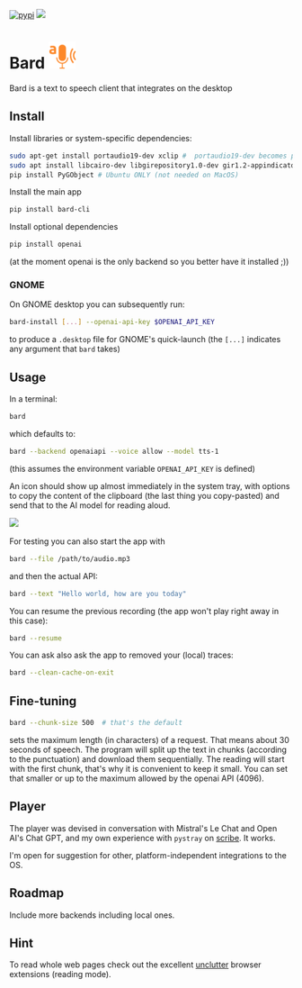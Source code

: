 [![pypi](https://img.shields.io/pypi/v/bard-cli)](https://pypi.org/project/bard-cli)
![](https://img.shields.io/python/required-version-toml?tomlFilePath=https%3A%2F%2Fraw.githubusercontent.com%2Fperrette%2Fbard%2Frefs%2Fheads%2Fmain%2Fpyproject.toml)

# Bard  <img src="https://github.com/perrette/bard/raw/main/bard_data/share/icon.png" width=48px>

Bard is a text to speech client that integrates on the desktop

## Install

Install libraries or system-specific dependencies:

```bash
sudo apt-get install portaudio19-dev xclip #  portaudio19-dev becomes portaudio with Homebrew
sudo apt install libcairo-dev libgirepository1.0-dev gir1.2-appindicator3-0.1  # Ubuntu ONLY (not needed on MacOS)
pip install PyGObject # Ubuntu ONLY (not needed on MacOS)
```

Install the main app

```bash
pip install bard-cli
```

Install optional dependencies
```bash
pip install openai
```
(at the moment openai is the only backend so you better have it installed ;))


### GNOME

On GNOME desktop you can subsequently run:
```bash
bard-install [...] --openai-api-key $OPENAI_API_KEY
```
to produce a `.desktop` file for GNOME's quick-launch
(the `[...]` indicates any argument that `bard` takes)

## Usage

In a terminal:

```bash
bard
```
which defaults to:
```bash
bard --backend openaiapi --voice allow --model tts-1
```
(this assumes the environment variable `OPENAI_API_KEY` is defined)

An icon should show up almost immediately in the system tray, with options to copy the content of the clipboard (the last thing you copy-pasted)
and send that to the AI model for reading aloud.

<img src=https://github.com/user-attachments/assets/a90ccd1c-7431-4554-9d41-0e9c1b4399f2 width=300px>

For testing you can also start the app with

```bash
bard --file /path/to/audio.mp3
```
and then the actual API:

```bash
bard --text "Hello world, how are you today" 
```

You can resume the previous recording (the app won't play right away in this case):
```bash
bard --resume
```

You can ask also ask the app to removed your (local) traces:
```bash
bard --clean-cache-on-exit
```

## Fine-tuning

```bash
bard --chunk-size 500  # that's the default
```
sets the maximum length (in characters) of a request. That means about 30 seconds of speech.
The program will split up the text in chunks (according to the punctuation) and download them sequentially.
The reading will start with the first chunk, that's why it is convenient to keep it small.
You can set that smaller or up to the maximum allowed by the openai API (4096).

## Player

The player was devised in conversation with Mistral's Le Chat and Open AI's Chat GPT, and my own experience with `pystray` on [scribe](https://github.com/perrette/scribe). It works.

I'm open for suggestion for other, platform-independent integrations to the OS.


## Roadmap

Include more backends including local ones.

## Hint

To read whole web pages check out the excellent [unclutter](https://unclutter.it) browser extensions (reading mode).
